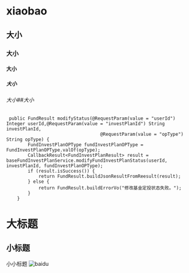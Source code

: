 # xiaobao
## 大小
### 大小
#### 大小
##### 大小
###### 大小##大小
```
 public FundResult modifyStatus(@RequestParam(value = "userId") Integer userId,@RequestParam(value = "investPlanId") String investPlanId,
                                   @RequestParam(value = "opType") String opType) {
        FundInvestPlanOPType fundInvestPlanOPType = FundInvestPlanOPType.valOf(opType);
        CallbackResult<FundInvestPlanResult> result = baseFundInvestPlanService.modifyFundInvestPlanStatus(userId, investPlanId, fundInvestPlanOPType);
        if (result.isSuccess()) {
            return FundResult.buildJsonResultFromReesult(result);
        } else {
            return FundResult.buildErrorVo("修改基金定投状态失败。");
        }
    }
```
大标题
===
小标题
---
小小标题
![baidu](https://ss0.bdstatic.com/5aV1bjqh_Q23odCf/static/superman/img/logo_top_ca79a146.png)

